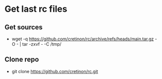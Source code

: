 # Get last rc files
## Get sources
* wget -q https://github.com/cretinon/rc/archive/refs/heads/main.tar.gz -O - | tar -zxvf - -C /tmp/

## Clone repo
* git clone https://github.com/cretinon/rc.git